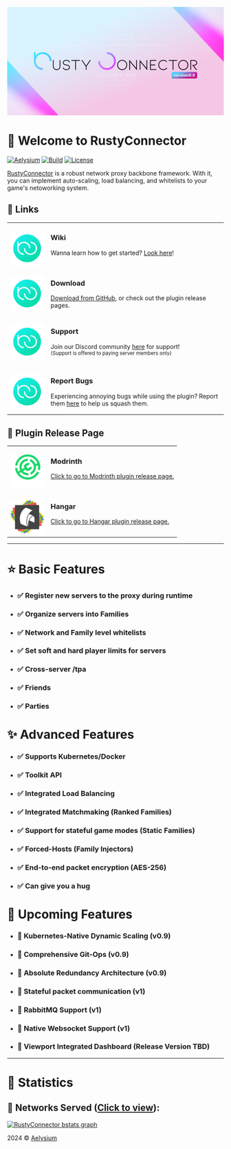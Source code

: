 ![Aelysium Wordmark Image](https://github.com/Aelysium-Group/rusty-connector/blob/development/blob/images/wordmark.png?raw=true)

# 👋 Welcome to RustyConnector
[![Aelysium](https://flat.badgen.net/badge/Discord/Aelysium/5865F2?icon=discord)](https://join.aelysium.group/)
[![Build](https://flat.badgen.net/github/release/Aelysium-Group/rusty-connector?label=Latest%20Stable%20Release&icon=maven)](https://github.com/Aelysium-Group/rusty-connector/releases)
[![License](https://flat.badgen.net/badge/License/GPL-V3/5865F2)](https://github.com/Aelysium-Group/rusty-connector/blob/main/LICENSE_rusty-connector)

[RustyConnector] is a robust network proxy backbone framework.
With it, you can implement auto-scaling, load balancing, and whitelists to your game's netoworking system.

<!-- Table-1 -->
<table>
<thead>
<h2>🧭 Links</h2>
</thead>
<tbody>
<tr>
  <td width="80" align="center" valign="top">
    <br>
    <a href="https://wiki.aelysium.group/rusty-connector/"><img src="https://github.com/Aelysium-Group/rusty-connector/blob/development/blob/images/logo.webp?raw=true"></a>
  </td>
  <td valign="top">
    <h3>Wiki</h3>
    <p>
      Wanna learn how to get started? <a href="https://wiki.aelysium.group/rusty-connector/">Look here</a>!
    </p>
  </td>
</tr>
<tr>
  <td width="80" align="center" valign="top">
    <br>
    <a href="https://github.com/Aelysium-Group/rusty-connector/releases"><img src="https://github.com/Aelysium-Group/rusty-connector/blob/development/blob/images/logo.webp?raw=true"></a>
  </td>
  <td valign="top">
    <h3>Download</h3>
    <p>
      <a href="https://github.com/Aelysium-Group/rusty-connector/releases">Download from GitHub</a>, or check out the plugin release pages.
    </p>
  </td>
</tr>
<tr>
  <td width="80" align="center" valign="top">
    <br>
    <a href="https://join.aelysium.group"><img src="https://github.com/Aelysium-Group/rusty-connector/blob/development/blob/images/logo.webp?raw=true"></a>
  </td>
  <td>
    <h3>Support</h3>
    <p>
      Join our Discord community <a href="https://join.aelysium.group">here</a> for support!
      <br>
      <sup>(Support is offered to paying server members only)</sup>
    </p>
  </td>
</tr>
<tr>
  <td width="80" align="center" valign="top">
    <br>
    <a href="https://github.com/Aelysium-Group/rusty-connector/issues"><img src="https://github.com/Aelysium-Group/rusty-connector/blob/development/blob/images/logo.webp?raw=true"></a>
  </td>
  <td>
    <h3>Report Bugs</h3>
    <p>
    Experiencing annoying bugs while using the plugin? Report them <a href="https://github.com/Aelysium-Group/rusty-connector/issues"> here</a> to help us squash them.
    </p>
  </td>
</tr>
</tbody>
</table>

<!-- Table-2 -->
<table>
<thead>
<h2>🚀 Plugin Release Page</h2>
</thead>
<tbody>
<tr>
  <td width="80" align="center" valign="center">
    <br>
    <a href="https://modrinth.com/plugin/rustyconnector"><img src="https://github.com/Aelysium-Group/rusty-connector/blob/development/blob/images/modrinth.svg?raw=true"></a>
  </td>
  <td valign="top">
    <h3>Modrinth</h3>
    <p>
      <a href="https://modrinth.com/plugin/rustyconnector">Click to go to Modrinth plugin release page.</a>
    </p>
  </td>
</tr>
<tr>
  <td width="80" align="center" valign="top">
    <br>
    <a href="https://hangar.papermc.io/nathan-i-martin/RustyConnector"><img src="https://github.com/Aelysium-Group/rusty-connector/blob/development/blob/images/hangar.svg?raw=true"></a>
  </td>
  <td valign="top">
    <h3>Hangar</h3>
    <p>
      <a href="https://hangar.papermc.io/nathan-i-martin/RustyConnector">Click to go to Hangar plugin release page.</a>
    </p>
  </td>
</tr>
</tbody>
</table>

---
# ⭐ Basic Features
- ### ✅ Register new servers to the proxy during runtime
- ### ✅ Organize servers into Families
- ### ✅ Network and Family level whitelists
- ### ✅ Set soft and hard player limits for servers
- ### ✅ Cross-server /tpa
- ### ✅ Friends
- ### ✅ Parties

# ✨ Advanced Features
- ### ✅ Supports Kubernetes/Docker
- ### ✅ Toolkit API
- ### ✅ Integrated Load Balancing
- ### ✅ Integrated Matchmaking (Ranked Families)
- ### ✅ Support for stateful game modes (Static Families)
- ### ✅ Forced-Hosts (Family Injectors)
- ### ✅ End-to-end packet encryption (AES-256)
- ### ✅ Can give you a hug

# 🤔 Upcoming Features
- ### 🔳 Kubernetes-Native Dynamic Scaling (v0.9)
- ### 🔳 Comprehensive Git-Ops (v0.9)
- ### 🔳 Absolute Redundancy Architecture (v0.9)
- ### 🔳 Stateful packet communication (v1)
- ### 🔳 RabbitMQ Support (v1)
- ### 🔳 Native Websocket Support (v1)

- ### 🔳 Viewport Integrated Dashboard (Release Version TBD)
---
# 🎨 Statistics

## 🌌 Networks Served ([Click to view](https://bstats.org/plugin/velocity/RustyConnector/17972)):
[![RustyConnector bstats graph](https://bstats.org/signatures/velocity/RustyConnector.svg)](https://bstats.org/signatures/velocity/RustyConnector.svg)

2024 © [Aelysium](https://www.aelysium.group)

<!-- URL LIST -->
[Folia]:https://github.com/PaperMC/Folia
[Paper]: https://papermc.io
[Velocity]: https://velocitypowered.com
[RustyConnector]: https://github.com/Aelysium-Group/rusty-connector
